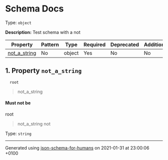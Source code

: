 # Schema Docs

Type: `object`

**Description:** Test schema with a not

| Property | Pattern | Type | Required | Deprecated | Additional | Description |
| -------- | ------- | ---- | -------- | ---------- | ---------- | ----------- |
| [not_a_string](#not_a_string)|No|object|Yes|No| No||

## <a name="not_a_string"></a> 1. Property `not_a_string`

      root
 >   not_a_string

#### Must **not** be
  root
 >   not_a_string
 >   not

Type: `string`

----------------------------------------------------------------------------------------------------------------------------
Generated using [json-schema-for-humans](https://github.com/coveooss/json-schema-for-humans) on 2021-01-31 at 23:00:06 +0100